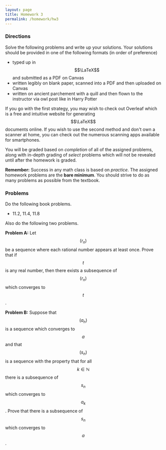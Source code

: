```yaml
---
layout: page
title: Homework 3
permalink: /homework/hw3
---
```


### Directions
Solve the following problems and write up your solutions.  Your solutions should be provided in one of the following formats (in order of preference)
* typed up in $$\LaTeX$$ and submitted as a PDF on Canvas
* written legibly on blank paper, scanned into a PDF and then uploaded on Canvas
* written on ancient parchement with a quill and then flown to the instructor via owl post like in Harry Potter

If you go with the first strategy, you may wish to check out Overleaf which is a free and intuitive website for generating $$\LaTeX$$ documents online.
If you wish to use the second method and don't own a scanner at home, you can check out the numerous scanning apps available for smartphones.

You will be graded based on *completion* of all of the assigned problems, along with in-depth grading of *select* problems which will not be revealed until after the homework is graded.

**Remember:** Success in any math class is based on *practice*.  The assigned homework problems are the **bare minimum**.  You should strive to do as many problems as possible from the textbook.

### Problems

Do the following book problems.

* 11.2, 11.4, 11.8

Also do the following two problems.

**Problem A:**  Let $$(r_n)$$ be a sequence where each rational number appears at least once.  Prove that if $$t$$ is any real number, then there exists a subsequence of $$(r_n)$$ which converges to $$t$$.

**Problem B:**  Suppose that $$(a_n)$$ is a sequence which converges to $$a$$ and that $$(s_n)$$ is a sequence with the property that for all $$k\in\mathbb{N}$$ there is a subsequence of $$s_n$$ which converges to $$a_k$$.  Prove that there is a subsequence of $$s_n$$ which converges to $$a$$.


